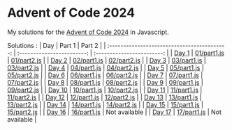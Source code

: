 # Advent of Code 2024

My solutions for the [Advent of Code 2024](https://adventofcode.com/) in Javascript.

Solutions :
|                     Day                      |         Part 1             |         Part 2             |
| :------------------------------------------: | :------------------------: | :------------------------: |
| [Day 1](https://adventofcode.com/2024/day/1) | [01/part1.js](01/part1.js) | [01/part2.js](01/part2.js) |
| [Day 2](https://adventofcode.com/2024/day/2) | [02/part1.js](02/part1.js) | [02/part2.js](02/part2.js) |
| [Day 3](https://adventofcode.com/2024/day/3) | [03/part1.js](03/part1.js) | [03/part2.js](03/part2.js) |
| [Day 4](https://adventofcode.com/2024/day/4) | [04/part1.js](04/part1.js) | [04/part2.js](04/part2.js) |
| [Day 5](https://adventofcode.com/2024/day/5) | [05/part1.js](05/part1.js) | [05/part2.js](05/part2.js) |
| [Day 6](https://adventofcode.com/2024/day/6) | [06/part1.js](06/part1.js) | [06/part2.js](06/part2.js) |
| [Day 7](https://adventofcode.com/2024/day/7) | [07/part1.js](07/part1.js) | [07/part2.js](07/part2.js) |
| [Day 8](https://adventofcode.com/2024/day/8) | [08/part1.js](08/part1.js) | [08/part2.js](08/part2.js) |
| [Day 9](https://adventofcode.com/2024/day/9) | [09/part1.js](09/part1.js) | [09/part2.js](09/part2.js) |
| [Day 10](https://adventofcode.com/2024/day/10) | [10/part1.js](10/part1.js) | [10/part2.js](10/part2.js) |
| [Day 11](https://adventofcode.com/2024/day/11) | [11/part1.js](11/part1.js) | [11/part2.js](11/part2.js) |
| [Day 12](https://adventofcode.com/2024/day/12) | [12/part1.js](12/part1.js) | [12/part2.js](12/part2.js) |
| [Day 13](https://adventofcode.com/2024/day/13) | [13/part1.js](13/part1.js) | [13/part2.js](13/part2.js) |
| [Day 14](https://adventofcode.com/2024/day/14) | [14/part1.js](14/part1.js) | [14/part2.js](14/part2.js) |
| [Day 15](https://adventofcode.com/2024/day/15) | [15/part1.js](15/part1.js) | [15/part2.js](15/part2.js) |
| [Day 16](https://adventofcode.com/2024/day/16) | [16/part1.js](16/part1.js) | Not available |
| [Day 17](https://adventofcode.com/2024/day/17) | [17/part1.js](17/part1.js) | Not available |
